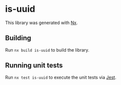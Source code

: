 # is-uuid

This library was generated with [Nx](https://nx.dev).

## Building

Run `nx build is-uuid` to build the library.

## Running unit tests

Run `nx test is-uuid` to execute the unit tests via [Jest](https://jestjs.io).
